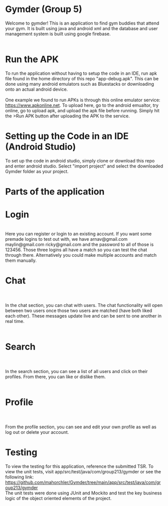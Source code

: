 # Gymder (Group 5)
Welcome to gymder! This is an application to find gym buddies that attend your gym. It is built using java and android xml and the database and user management system is built using google firebase. <br><br>

# Run the APK
To run the application without having to setup the code in an IDE, run apk file found in the home directory of this repo "app-debug.apk". This can be done using many android emulators such as Bluestacks or downloading onto an actual android device.
<br><br>
One example we found to run APKs is through this online emulator service: https://www.apkonline.net. To upload here, go to the android emualtor, try online, go to upload apk, and upload the apk file before running. Simply hit the >Run APK button after uploading the APK to the service. 

# Setting up the Code in an IDE (Android Studio)
To set up the code in android studio, simply clone or download this repo and enter android studio. Select "import project" and select the downloaded Gymder folder as your project.

# Parts of the application
<h1>Login</h1>
<br>Here you can register or login to an existing account. If you want some premade logins to test out with, we have arnav@gmail.com maylin@gmail.com ricky@gmail.com and the password to all of those is 123456. Those three logins all have a match so you can test the chat through there. Alternatively you could make multiple accounts and match them manually. 
<br> <h1>Chat</h1><br><br>
In the chat section, you can chat with users. The chat functionality will open between two users once those two users are matched (have both liked each other). These messages update live and can be sent to one another in real time.
<br><br>
<h1>Search</h1><br><br>
In the search section, you can see a list of all users and click on their profiles. From there, you can like or dislike them.
<br><br>
<h1>Profile</h1><br><br>
From the profile section, you can see and edit your own profile as well as log out or delete your account. 

# Testing
To view the testing for this application, reference the submitted TSR. To view the unit tests, visit app/src/test/java/com/group213/gymder or see the following link: https://github.com/mahorchler/Gymder/tree/main/app/src/test/java/com/group213/gymder <br>
The unit tests were done using JUnit and Mockito and test the key business logic of the object oriented elements of the project.
